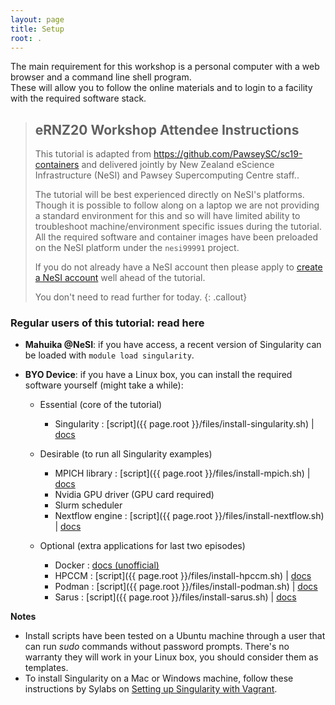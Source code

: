 ```yaml
---
layout: page
title: Setup
root: .
---
```


The main requirement for this workshop is a personal computer with a web browser and a command line shell program.  
These will allow you to follow the online materials and to login to a facility with the required software stack.


> ## eRNZ20 Workshop Attendee Instructions
>
> This tutorial is adapted from https://github.com/PawseySC/sc19-containers and delivered jointly by New Zealand eScience Infrastructure (NeSI) and Pawsey Supercomputing Centre staff..
>
> The tutorial will be best experienced directly on NeSI's platforms. Though it is possible to follow along on a laptop we are not providing a standard environment for this and so will have limited ability to troubleshoot machine/environment specific issues during the tutorial. All the required software and container images have been preloaded on the NeSI platform under the `nesi99991` project.
>
> If you do not already have a NeSI account then please apply to [create a NeSI account](https://support.nesi.org.nz/hc/en-gb/articles/360000159715-Creating-a-NeSI-Account) well ahead of the tutorial.
>
> You don't need to read further for today.
{: .callout}


### Regular users of this tutorial: read here

* **Mahuika @NeSI**: if you have access, a recent version of Singularity can be loaded with `module load singularity`.

* **BYO Device**: if you have a Linux box, you can install the required software yourself (might take a while):

  * Essential (core of the tutorial)
    - Singularity : [script]({{ page.root }}/files/install-singularity.sh) \| [docs](https://sylabs.io/guides/3.4/user-guide/installation.html)

  * Desirable (to run all Singularity examples)
    - MPICH library : [script]({{ page.root }}/files/install-mpich.sh) \| [docs](https://www.mpich.org/documentation/guides/)
    - Nvidia GPU driver (GPU card required)
    - Slurm scheduler
    - Nextflow engine : [script]({{ page.root }}/files/install-nextflow.sh) \| [docs](https://www.nextflow.io/docs/latest/getstarted.html)

  * Optional (extra applications for last two episodes)
    - Docker : [docs (unofficial)](https://www.itzgeek.com/how-tos/linux/ubuntu-how-tos/how-to-install-docker-on-ubuntu-18-04-lts-bionic-beaver.html)
    - HPCCM : [script]({{ page.root }}/files/install-hpccm.sh) \| [docs](https://github.com/NVIDIA/hpc-container-maker/blob/master/docs/getting_started.md)
    - Podman : [script]({{ page.root }}/files/install-podman.sh) \| [docs](https://podman.io/getting-started/installation)
    - Sarus : [script]({{ page.root }}/files/install-sarus.sh) \| [docs](https://sarus.readthedocs.io/en/latest/install/requirements.html)

**Notes**
* Install scripts have been tested on a Ubuntu machine through a user that can run *sudo* commands without password prompts. There's no warranty they will work in your Linux box, you should consider them as templates.
* To install Singularity on a Mac or Windows machine, follow these instructions by Sylabs on [Setting up Singularity with Vagrant](https://sylabs.io/guides/3.4/user-guide/installation.html#install-on-windows-or-mac).
